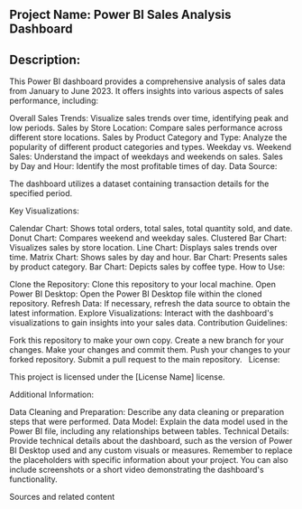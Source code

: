 ## Project Name: Power BI Sales Analysis Dashboard

## Description:

This Power BI dashboard provides a comprehensive analysis of sales data from January to June 2023. It offers insights into various aspects of sales performance, including:

Overall Sales Trends: Visualize sales trends over time, identifying peak and low periods.
Sales by Store Location: Compare sales performance across different store locations.
Sales by Product Category and Type: Analyze the popularity of different product categories and types.
Weekday vs. Weekend Sales: Understand the impact of weekdays and weekends on sales.
Sales by Day and Hour: Identify the most profitable times of day.
Data Source:

The dashboard utilizes a dataset containing transaction details for the specified period.

Key Visualizations:

Calendar Chart: Shows total orders, total sales, total quantity sold, and date.
Donut Chart: Compares weekend and weekday sales.
Clustered Bar Chart: Visualizes sales by store location.
Line Chart: Displays sales trends over time.
Matrix Chart: Shows sales by day and hour.
Bar Chart: Presents sales by product category.
Bar Chart: Depicts sales by coffee type.
How to Use:

Clone the Repository: Clone this repository to your local machine.
Open Power BI Desktop: Open the Power BI Desktop file within the cloned repository.
Refresh Data: If necessary, refresh the data source to obtain the latest information.
Explore Visualizations: Interact with the dashboard's visualizations to gain insights into your sales data.
Contribution Guidelines:

Fork this repository to make your own copy.
Create a new branch for your changes.
Make your changes and commit them.
Push your changes to your forked repository.
Submit a pull request to the main repository.   
License:

This project is licensed under the [License Name] license.   

Additional Information:

Data Cleaning and Preparation: Describe any data cleaning or preparation steps that were performed.
Data Model: Explain the data model used in the Power BI file, including any relationships between tables.
Technical Details: Provide technical details about the dashboard, such as the version of Power BI Desktop used and any custom visuals or measures.
Remember to replace the placeholders with specific information about your project. You can also include screenshots or a short video demonstrating the dashboard's functionality.


Sources and related content

